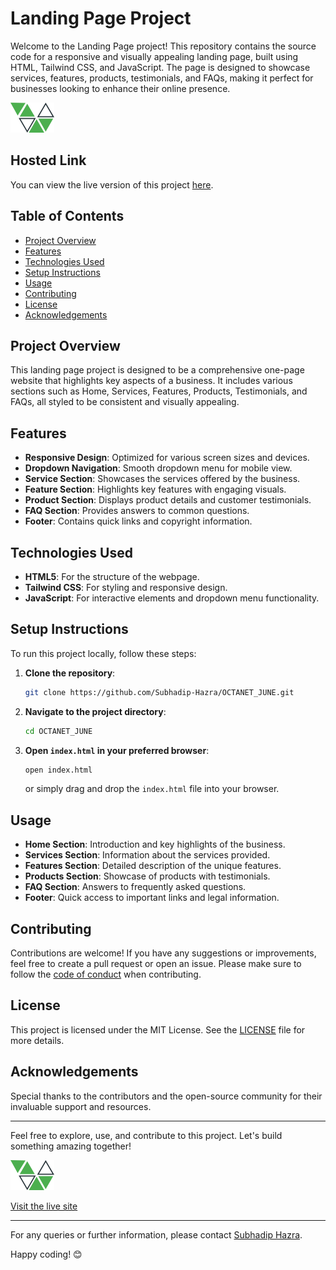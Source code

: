 # Landing Page Project

Welcome to the Landing Page project! This repository contains the source code for a responsive and visually appealing landing page, built using HTML, Tailwind CSS, and JavaScript. The page is designed to showcase services, features, products, testimonials, and FAQs, making it perfect for businesses looking to enhance their online presence.

![LOGO](images/logo.svg)

## Hosted Link

You can view the live version of this project [here](https://subhadip-hazra.github.io/OCTANET_JUNE/).

## Table of Contents

- [Project Overview](#project-overview)
- [Features](#features)
- [Technologies Used](#technologies-used)
- [Setup Instructions](#setup-instructions)
- [Usage](#usage)
- [Contributing](#contributing)
- [License](#license)
- [Acknowledgements](#acknowledgements)

## Project Overview

This landing page project is designed to be a comprehensive one-page website that highlights key aspects of a business. It includes various sections such as Home, Services, Features, Products, Testimonials, and FAQs, all styled to be consistent and visually appealing.

## Features

- **Responsive Design**: Optimized for various screen sizes and devices.
- **Dropdown Navigation**: Smooth dropdown menu for mobile view.
- **Service Section**: Showcases the services offered by the business.
- **Feature Section**: Highlights key features with engaging visuals.
- **Product Section**: Displays product details and customer testimonials.
- **FAQ Section**: Provides answers to common questions.
- **Footer**: Contains quick links and copyright information.

## Technologies Used

- **HTML5**: For the structure of the webpage.
- **Tailwind CSS**: For styling and responsive design.
- **JavaScript**: For interactive elements and dropdown menu functionality.

## Setup Instructions

To run this project locally, follow these steps:

1. **Clone the repository**:
    ```sh
    git clone https://github.com/Subhadip-Hazra/OCTANET_JUNE.git
    ```

2. **Navigate to the project directory**:
    ```sh
    cd OCTANET_JUNE
    ```

3. **Open `index.html` in your preferred browser**:
    ```sh
    open index.html
    ```
    or simply drag and drop the `index.html` file into your browser.

## Usage

- **Home Section**: Introduction and key highlights of the business.
- **Services Section**: Information about the services provided.
- **Features Section**: Detailed description of the unique features.
- **Products Section**: Showcase of products with testimonials.
- **FAQ Section**: Answers to frequently asked questions.
- **Footer**: Quick access to important links and legal information.

## Contributing

Contributions are welcome! If you have any suggestions or improvements, feel free to create a pull request or open an issue. Please make sure to follow the [code of conduct](CODE_OF_CONDUCT.md) when contributing.

## License

This project is licensed under the MIT License. See the [LICENSE](LICENSE) file for more details.

## Acknowledgements

Special thanks to the contributors and the open-source community for their invaluable support and resources.

---

Feel free to explore, use, and contribute to this project. Let's build something amazing together!

![LOGO](images/logo.svg)

[Visit the live site](https://subhadip-hazra.github.io/OCTANET_JUNE/)

---

For any queries or further information, please contact [Subhadip Hazra](https://github.com/Subhadip-Hazra).

Happy coding! 😊
